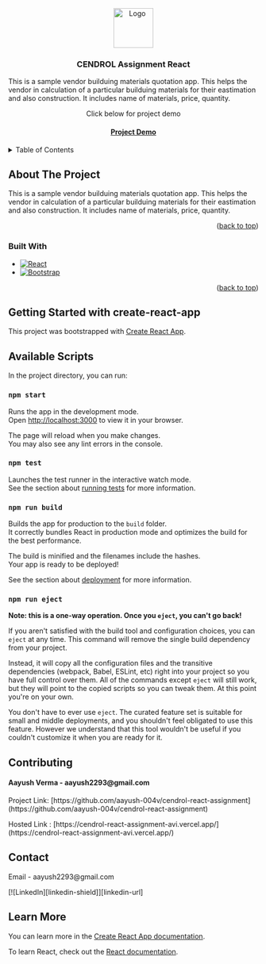 <div align="center">
  <a href="https://github.com/aayush-004v/cendrol-react-assignment">
    <img src="https://yt3.ggpht.com/AgtE50BUN4tMsGp9lwAQgOQ9hJtC9jpl5I-PV_uUusxJBMjRVE2UXCUKTrbn2bg57q1xmwn9Jg=s900-c-k-c0x00ffffff-no-rj" alt="Logo" width="80" height="80">
  </a>
  </div>

<h3 align="center">CENDROL Assignment React</h3>
  <p>
    This is a sample vendor builduing materials quotation app. This helps the vendor in calculation of a particular builduing materials for their eastimation and also construction. It includes name of materials, price, quantity.
  </p>
  <p align="center">Click below for project demo</p>
  <h4 align="center"><a href="https://cendol-react-assignment-avi.vercel.app/">Project Demo</a>
</h4>
</div>

<details>
  <summary>Table of Contents</summary>
  <ol>
    <li>
      <a href="#about-the-project">About The Project</a>
      <ul>
        <li><a href="#built-with">Built With</a></li>
      </ul>
    </li>
    <li>
      <a href="#getting-started">Getting Started</a>
      <a href="#available-scripts">Getting Started</a>
      <ul>
        <li><a href="#installation">Installation</a></li>
      </ul>
    </li>
    <li><a href="#contributing">Contributing</a></li>
    <li><a href="#contact">Contact</a></li>
  </ol>
</details>


## About The Project

This is a sample vendor builduing materials quotation app. This helps the vendor in calculation of a particular builduing materials for their eastimation and also construction. It includes name of materials, price, quantity.

<p align="right">(<a href="#readme-top">back to top</a>)</p>

### Built With

* [![React][React.js]][React-url]
* [![Bootstrap][Bootstrap.com]][Bootstrap-url]


<p align="right">(<a href="#readme-top">back to top</a>)</p>


## Getting Started with create-react-app

This project was bootstrapped with [Create React App](https://github.com/facebook/create-react-app).

## Available Scripts

In the project directory, you can run:

### `npm start`

Runs the app in the development mode.\
Open [http://localhost:3000](http://localhost:3000) to view it in your browser.

The page will reload when you make changes.\
You may also see any lint errors in the console.

### `npm test`

Launches the test runner in the interactive watch mode.\
See the section about [running tests](https://facebook.github.io/create-react-app/docs/running-tests) for more information.

### `npm run build`

Builds the app for production to the `build` folder.\
It correctly bundles React in production mode and optimizes the build for the best performance.

The build is minified and the filenames include the hashes.\
Your app is ready to be deployed!

See the section about [deployment](https://facebook.github.io/create-react-app/docs/deployment) for more information.

### `npm run eject`

**Note: this is a one-way operation. Once you `eject`, you can't go back!**

If you aren't satisfied with the build tool and configuration choices, you can `eject` at any time. This command will remove the single build dependency from your project.

Instead, it will copy all the configuration files and the transitive dependencies (webpack, Babel, ESLint, etc) right into your project so you have full control over them. All of the commands except `eject` will still work, but they will point to the copied scripts so you can tweak them. At this point you're on your own.

You don't have to ever use `eject`. The curated feature set is suitable for small and middle deployments, and you shouldn't feel obligated to use this feature. However we understand that this tool wouldn't be useful if you couldn't customize it when you are ready for it.

## Contributing

<h4>Aayush Verma - aayush2293@gmail.com</h4>

<p> Project Link: [https://github.com/aayush-004v/cendrol-react-assignment](https://github.com/aayush-004v/cendrol-react-assignment) </p>
<p> Hosted Link : [https://cendrol-react-assignment-avi.vercel.app/](https://cendrol-react-assignment-avi.vercel.app/) </p>


## Contact
<p>
  Email - aayush2293@gmail.com
  </p>
  <p>[![LinkedIn][linkedin-shield]][linkedin-url]</p>
  
## Learn More

You can learn more in the [Create React App documentation](https://facebook.github.io/create-react-app/docs/getting-started).

To learn React, check out the [React documentation](https://reactjs.org/).

[React.js]: https://img.shields.io/badge/React-20232A?style=for-the-badge&logo=react&logoColor=61DAFB
[React-url]: https://reactjs.org/
[Bootstrap.com]: https://img.shields.io/badge/Bootstrap-563D7C?style=for-the-badge&logo=bootstrap&logoColor=white
[Bootstrap-url]: https://getbootstrap.com
[linkedin-shield]: https://img.shields.io/badge/-LinkedIn-black.svg?style=for-the-badge&logo=linkedin&colorB=555
[linkedin-url]: https://www.linkedin.com/in/aayush-verma-b62a0b20a/
